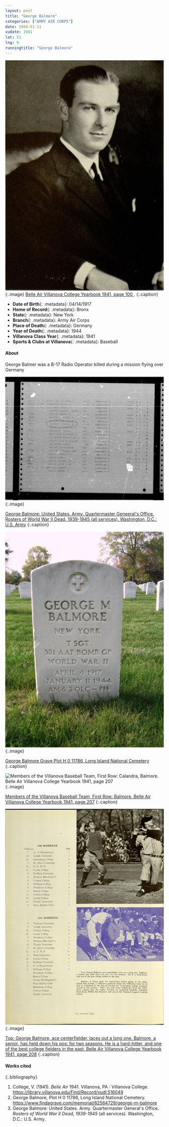 ```yaml
---
layout: post
title: "George Balmore"
categories: ["ARMY AIR CORPS"]
date: 1944-01-11
vudate: 1941
lat: 51
lng: 9
runningtitle: "George Balmore"
---
```


![George Balmore](images/Balmore1.jpg)
   {:.image}
[Belle Air Villanova College Yearbook 1941, page 100 ](https://library.villanova.edu/Find/Record/vudl:516049).
  {:.caption}

* **Date of Birth**{: .metadata}: 04/14/1917
* **Home of Record**{: .metadata}: Bronx
* **State**{: .metadata}: New York
* **Branch**{: .metadata}: Army Air Corps
* **Place of Death**{: .metadata}: Germany
* **Year of Death**{: .metadata}: 1944
* **Villanova Class Year**{: .metadata}: 1941
* **Sports & Clubs at Villanova**{: .metadata}: Baseball

#### About

George Balmer was a B-17 Radio Operator killed during a mission flying over Germany

![George Balmore: United States. Army. Quartermaster Geneeral's Office. Rosters of World War II Dead, 1939-1945 (all services). Washington, D.C.: U.S. Army](images/Balmore2.jpg)
  {:.image}

[George Balmore: United States. Army. Quartermaster Geneeral's Office. Rosters of World War II Dead, 1939-1945 (all services). Washington, D.C.: U.S. Army](https://www.ancestrylibrary.com/interactive/1102/WW2_6362382__0011_A_07-0648?pid=13987&backurl=https://search.ancestrylibrary.com/cgi-bin/sse.dll?_phsrc%3DBjZ862%26_phstart%3DsuccessSource%26usePUBJs%3Dtrue%26qh%3DmsvIqzd8sWuh0LP2BsuExQ%253D%253D%26gss%3Dangs-c%26new%3D1%26rank%3D1%26msT%3D1%26gsfn%3Dgeorge%2520%26gsfn_x%3D0%26gsln%3Dbalmore%26gsln_x%3D0%26catbucket%3Drstp%26MSAV%3D0%26uidh%3Dib1%26pcat%3D39%26h%3D13987%26dbid%3D1102%26indiv%3D1%26ml_rpos%3D4&treeid=&personid=&hintid=&usePUB=true&_phsrc=BjZ862&_phstart=successSource&usePUBJs=true)
  {:.caption}

![George Balmore Grave Plot H 0 11786, Long Island National Cemetery](images/Balmore3.jpg)
  {:.image}

[George Balmore Grave Plot H 0 11786, Long Island National Cemetery](https://www.findagrave.com/memorial/82564729/george-m-balmore)
  {:.caption}

![Members of the Villanova Baseball Team, First Row: Calandra, Balmore. Belle Air Villanova College Yearbook 1941, page 207](images/Balmore7.jpg)
  {:.image}

[Members of the Villanova Baseball Team, First Row: Balmore. Belle Air Villanova College Yearbook 1941, page 207](https://library.villanova.edu/Find/Record/vudl:516049)
  {:.caption}

![Top: George Balmore, ace centerfielder, laces out a long one. Balmore, a senior, has held down his pos: for two seasons. He is a hard-hitter, and one of the best college fielders in the east. Belle Air Villanova College Yearbook 1941, page 208](images/Balmore6.jpg)
  {:.image}

[Top: George Balmore, ace centerfielder, laces out a long one. Balmore, a senior, has held down his pos: for two seasons. He is a hard-hitter, and one of the best college fielders in the east. Belle Air Villanova College Yearbook 1941, page 208](https://library.villanova.edu/Find/Record/vudl:516049)
  {:.caption}


#### Works cited

{:.bibliography}
1. College, V. (1941). _Belle Air_ 1941. Villanova, PA : Villanova College. <https://library.villanova.edu/Find/Record/vudl:516049>
2. George Balmore, Plot H 0 11786, Long Island National Cemetery. <https://www.findagrave.com/memorial/82564729/george-m-balmore>
3. George Balmore: United States. Army. Quartermaster General's Office. _Rosters of World War II Dead, 1939-1945_ (all services). Washington, D.C.: U.S. Army.
